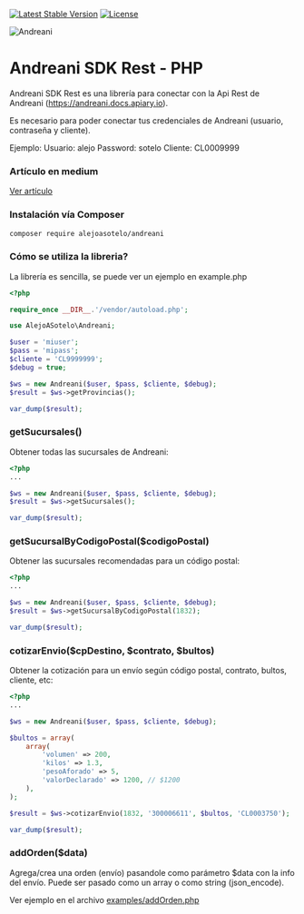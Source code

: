<!-- BADGES -->
[![Latest Stable Version](https://poser.pugx.org/alejoasotelo/andreani/v/stable)](https://packagist.org/packages/alejoasotelo/andreani)
[![License](https://poser.pugx.org/alejoasotelo/andreani/license)](https://packagist.org/packages/alejoasotelo/andreani)

![Andreani](https://miro.medium.com/max/236/1*SU6pjCbwtPaLTr27wQJgIQ.png)

# Andreani SDK Rest - PHP

Andreani SDK Rest es una librería para conectar con la Api Rest de Andreani (https://andreani.docs.apiary.io).

Es necesario para poder conectar tus credenciales de Andreani (usuario, contraseña y cliente).

Ejemplo:
Usuario: alejo
Password: sotelo
Cliente: CL0009999

### Artículo en medium

[Ver artículo](https://medium.com/@alejoasotelo/librer%C3%ADa-php-para-andreani-api-rest-128c109f4e0b)

### Instalación vía Composer

```bash
composer require alejoasotelo/andreani
```

### Cómo se utiliza la libreria?

La librería es sencilla, se puede ver un ejemplo en example.php
```php
<?php

require_once __DIR__.'/vendor/autoload.php';

use AlejoASotelo\Andreani;

$user = 'miuser';
$pass = 'mipass';
$cliente = 'CL9999999';
$debug = true;

$ws = new Andreani($user, $pass, $cliente, $debug);
$result = $ws->getProvincias();

var_dump($result);
```

### getSucursales()

Obtener todas las sucursales de Andreani:
```php
<?php
...

$ws = new Andreani($user, $pass, $cliente, $debug);
$result = $ws->getSucursales();

var_dump($result);
```

### getSucursalByCodigoPostal($codigoPostal)

Obtener las sucursales recomendadas para un código postal:
```php
<?php
...

$ws = new Andreani($user, $pass, $cliente, $debug);
$result = $ws->getSucursalByCodigoPostal(1832);

var_dump($result);
```

### cotizarEnvio($cpDestino, $contrato, $bultos)

Obtener la cotización para un envío según código postal, contrato, bultos, cliente, etc:
```php
<?php
...

$ws = new Andreani($user, $pass, $cliente, $debug);

$bultos = array(
    array(
        'volumen' => 200,
        'kilos' => 1.3,
        'pesoAforado' => 5,
        'valorDeclarado' => 1200, // $1200
    ),
);

$result = $ws->cotizarEnvio(1832, '300006611', $bultos, 'CL0003750');

var_dump($result);
```

### addOrden($data)

Agrega/crea una orden (envío) pasandole como parámetro $data con la info del envío. Puede ser pasado como un array o como string (json_encode).

Ver ejemplo en el archivo [examples/addOrden.php](examples/addOrden.php)